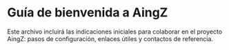 # Guía de bienvenida a AingZ

Este archivo incluirá las indicaciones iniciales para colaborar en el
proyecto AingZ: pasos de configuración, enlaces útiles y contactos de
referencia.
